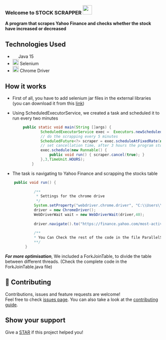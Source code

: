 ### Welcome to STOCK SCRAPPER  <img src="https://raw.githubusercontent.com/MartinHeinz/MartinHeinz/master/wave.gif" width="30px">

**A program that scrapes Yahoo Finance and checks whether the stock have increased or decreased**

## Technologies Used
- <img src="https://cdn.worldvectorlogo.com/logos/java-4.svg" width="15px"> Java 15 
- <img src="https://cdn.worldvectorlogo.com/logos/selenium-logo.svg" width="20px"> Selenium
- <img src="https://www.perl.com/images/spidering-websites-with-headless-chrome-and-selenium/chrome.png" width="20px"> Chrome Driver

## How it works

* First of all, you have to add selenium jar files in the external libraries
(you can download it from this [link](https://www.selenium.dev/downloads/))

* Using ScheduledExecutorService, we created a task and scheduled it to run every two minutes

```java
        public static void main(String []args) {
                ScheduledExecutorService exec =  Executors.newScheduledThreadPool(1) ;
                // do the scrapping every 5 minutes
                ScheduledFuture<?> scraper = exec.scheduleAtFixedRate(new ParallelStockScrapper(), 0, 2,TimeUnit.MINUTES );
                // set cancellation time, after 3 hours the program stops
                exec.schedule(new Runnable() {
                    public void run() { scraper.cancel(true); }
                },3,TimeUnit.HOURS);
            }
```

* The task is navigating to Yahoo Finance and scrapping the stocks table
```java
    public void run() {
     
             /**
              * Settings for the chrome drive
              */
             System.setProperty("webdriver.chrome.driver", "C:\\Users\\User\\IdeaProjects\\StockScrapper\\driver\\chromedriver.exe");
             driver = new ChromeDriver();
             WebDriverWait wait = new WebDriverWait(driver,40);
     
             driver.navigate().to("https://finance.yahoo.com/most-active?offset=0&count=100");
     
             /**
             * You Can Check the rest of the code in the file ParallelStockScrapper.java
             **/
         }
```

***For more optimisation***, We included a ForkJoinTable, to divide the table between different threads. (Check the complete code in the ForkJoinTable.java file)

## 🤝 Contributing

Contributions, issues and feature requests are welcome!<br />Feel free to check [issues page](https://github.com/nour-karoui/StockScrapper/issues). You can also take a look at the [contributing guide](https://github.com/nour-karoui/StockScrapper/blob/master/CONTRIBUTING.md).

## Show your support

Give a [STAR](https://github.com/nour-karoui/StockScrapper) if this project helped you!

